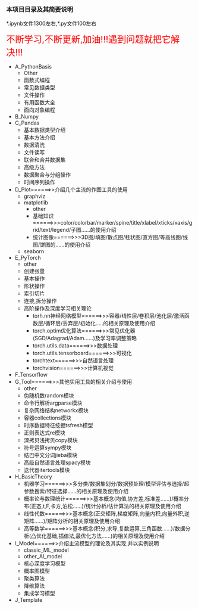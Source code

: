 ### 本项目目录及其简要说明

\*.ipynb文件1300左右,\*.py文件100左右

<font color='red' size=5>不断学习,不断更新,加油!!!遇到问题就把它解决!!!</font>

* A_PythonBasis
    * Other
    * 函数式编程
    * 常见数据类型
    * 文件操作
    * 有用函数大全
    * 面向对象编程
* B_Numpy
* C_Pandas
    * 基本数据类型介绍
    * 基本方法介绍
    * 数据清洗
    * 文件读写
    * 联合和合并数据集
    * 高级方法
    * 数据聚合与分组操作
    * 时间序列操作
* D_Plot======>>介绍几个主流的作图工具的使用
    * graphviz
    * matplotlib
        * other
        * 基础知识======>>>color/colorbar/marker/spine/title/xlabel/xticks/xaxis/grid/text/legend/子图......的使用介绍
        * 统计图像======>>>3D图/填图/散点图/柱状图/直方图/等高线图/线图/饼图的......的使用介绍
    * seaborn
* E_PyTorch
    * other
    * 创建张量
    * 基本操作
    * 形状操作
    * 索引切片
    * 连接,拆分操作
    * 高阶操作及深度学习相关理论
        * torh.nn神经网络模型======>>>容器/线性层/卷积层/池化层/激活函数层/循环层/丢弃层/初始化.....的相关原理及使用介绍
        * torch.optim优化算法======>>>常见优化器(SGD/Adagrad/Adam......)及学习率调整策略
        * torch.utils.data======>>>数据处理
        * torch.utils.tensorboard======>>>可视化
        * torchtext======>>>自然语言处理
        * torchvision======>>>计算机视觉
* F_Tensorflow
* G_Tool======>>>其他实用工具的相关介绍与使用
    * other
    * 伪随机数random模块
    * 命令行解析argparse模块
    * 复杂网络结构networkx模块
    * 容器collections模块
    * 时序数据特征挖掘tsfresh模型
    * 正则表达式re模块
    * 深拷贝浅拷贝copy模块
    * 符号运算sympy模块
    * 结巴中文分词jieba模块
    * 高级自然语言处理spacy模块
    * 迭代器itertools模块
* H_BasicTheory
    * 机器学习======>>>多分类/数据集划分/数据预处理/模型评估与选择/超参数搜索/特征选择......的相关原理及使用介绍
    * 概率论与数理统计======>>>基本概念(均值,协方差,标准差......)/概率分布(正态,t,F,卡方,泊松......)/统计分析/估计算法的相关原理及使用介绍
    * 线性代数======>>>基本概念(正交矩阵,梯度矩阵,向量内积,向量外积,逆矩阵......)/矩阵分析的相关原理及使用介绍
    * 高等数学======>>>基本概念(积分,求导,复数运算,三角函数......)/数据分析(凸优化基础,插值法,最优化方法......)的相关原理及使用介绍
* I_Model======>>介绍主流模型的理论及其实现,并以实例说明
    * classic_ML_model
    * other_AI_model
    * 核心深度学习模型
    * 概率图模型
    * 聚类算法
    * 降维算法
    * 集成学习模型
* J_Template